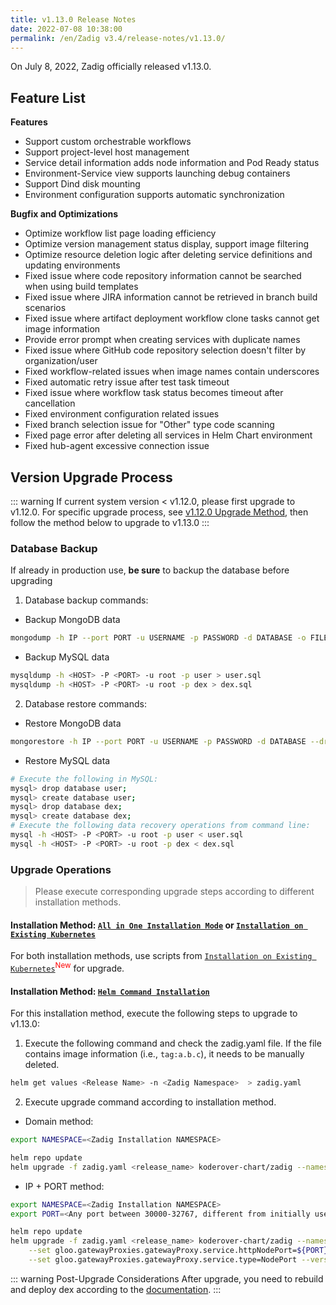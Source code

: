 ```yaml
---
title: v1.13.0 Release Notes
date: 2022-07-08 10:38:00
permalink: /en/Zadig v3.4/release-notes/v1.13.0/
---
```


On July 8, 2022, Zadig officially released v1.13.0.

## Feature List

**Features**

- Support custom orchestrable workflows
- Support project-level host management
- Service detail information adds node information and Pod Ready status
- Environment-Service view supports launching debug containers
- Support Dind disk mounting
- Environment configuration supports automatic synchronization

**Bugfix and Optimizations**

- Optimize workflow list page loading efficiency
- Optimize version management status display, support image filtering
- Optimize resource deletion logic after deleting service definitions and updating environments
- Fixed issue where code repository information cannot be searched when using build templates
- Fixed issue where JIRA information cannot be retrieved in branch build scenarios
- Fixed issue where artifact deployment workflow clone tasks cannot get image information
- Provide error prompt when creating services with duplicate names
- Fixed issue where GitHub code repository selection doesn't filter by organization/user
- Fixed workflow-related issues when image names contain underscores
- Fixed automatic retry issue after test task timeout
- Fixed issue where workflow task status becomes timeout after cancellation
- Fixed environment configuration related issues
- Fixed branch selection issue for "Other" type code scanning
- Fixed page error after deleting all services in Helm Chart environment
- Fixed hub-agent excessive connection issue

## Version Upgrade Process
::: warning
If current system version < v1.12.0, please first upgrade to v1.12.0. For specific upgrade process, see [v1.12.0 Upgrade Method](/Zadig%20v2.2.0/release-notes/v1.12.0/#版本升级过程), then follow the method below to upgrade to v1.13.0
:::

### Database Backup
If already in production use, **be sure** to backup the database before upgrading
1. Database backup commands:
- Backup MongoDB data
```bash
mongodump -h IP --port PORT -u USERNAME -p PASSWORD -d DATABASE -o FILE_PATH
```
- Backup MySQL data
```bash
mysqldump -h <HOST> -P <PORT> -u root -p user > user.sql
mysqldump -h <HOST> -P <PORT> -u root -p dex > dex.sql
```
2. Database restore commands:
- Restore MongoDB data
```bash
mongorestore -h IP --port PORT -u USERNAME -p PASSWORD -d DATABASE --drop FILE_PATH
```
- Restore MySQL data
```bash
# Execute the following in MySQL:
mysql> drop database user;
mysql> create database user;
mysql> drop database dex;
mysql> create database dex;
# Execute the following data recovery operations from command line:
mysql -h <HOST> -P <PORT> -u root -p user < user.sql
mysql -h <HOST> -P <PORT> -u root -p dex < dex.sql
```

### Upgrade Operations

> Please execute corresponding upgrade steps according to different installation methods.

#### Installation Method: [`All in One Installation Mode`](/Zadig%20v2.2.0/install/all-in-one/) or [`Installation on Existing Kubernetes`](/Zadig%20v2.2.0/install/install-on-k8s/)

For both installation methods, use scripts from [`Installation on Existing Kubernetes`](/Zadig%20v2.2.0/install/install-on-k8s/)<sup style='color: red'>New</sup> for upgrade.

#### Installation Method: [`Helm Command Installation`](/Zadig%20v2.2.0/install/helm-deploy/)
For this installation method, execute the following steps to upgrade to v1.13.0:

1. Execute the following command and check the zadig.yaml file. If the file contains image information (i.e., `tag:a.b.c`), it needs to be manually deleted.

```bash
helm get values <Release Name> -n <Zadig Namespace>  > zadig.yaml
```

2. Execute upgrade command according to installation method.

- Domain method:

```bash
export NAMESPACE=<Zadig Installation NAMESPACE>

helm repo update
helm upgrade -f zadig.yaml <release_name> koderover-chart/zadig --namespace ${NAMESPACE} --version=1.13.0
```

- IP + PORT method:

```bash
export NAMESPACE=<Zadig Installation NAMESPACE>
export PORT=<Any port between 30000-32767, different from initially used port>

helm repo update
helm upgrade -f zadig.yaml <release_name> koderover-chart/zadig --namespace ${NAMESPACE} \
    --set gloo.gatewayProxies.gatewayProxy.service.httpNodePort=${PORT} \
    --set gloo.gatewayProxies.gatewayProxy.service.type=NodePort --version=1.13.0
```

::: warning Post-Upgrade Considerations
After upgrade, you need to rebuild and deploy dex according to the [documentation](/Zadig%20v2.2.0/settings/account/custom/).
:::
